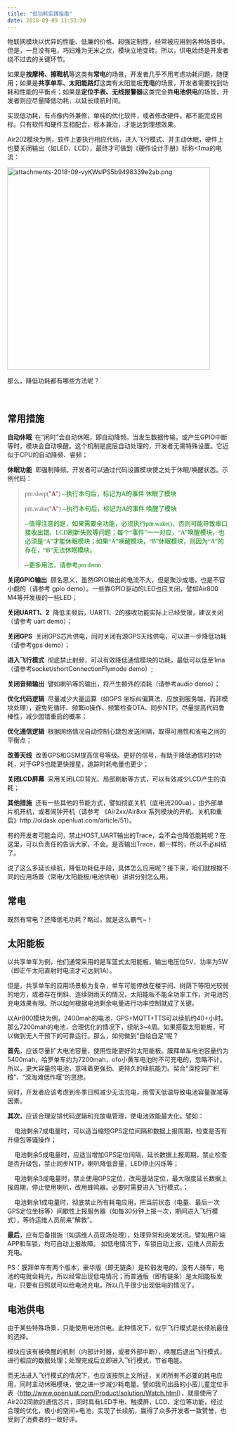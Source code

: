 ```yaml
---
title: "低功耗实践指南"
date: 2018-09-09 11:53:30
---
```


<p>物联网模块以优异的性能、低廉的价格、超强定制性，经常被应用到各种场景中。但是，一旦没有电，巧妇难为无米之炊，模块立地变砖。所以，供电始终是开发者绕不过去的关键环节。</p>

<p>如果是<b>按摩椅、擦鞋机</b>等这类有<b>常电</b>的场景，开发者几乎不用考虑功耗问题，随便用；如果是<b>共享单车、太阳能路灯</b>这类有太阳能板<b>充电</b>的场景，开发者需要找到功耗和性能的平衡点；如果是<b>定位手表、无线报警器</b>这类完全靠<b>电池供电</b>的场景，开发者则应尽量降低功耗，以延长续航时间。</p>

<p>实现低功耗，有点像内外兼修，单纯的优化软件，或者修改硬件，都不能完成目标。只有软件和硬件互相配合，标本兼治，才能达到理想效果。</p>

<p><span>Air202</span>模块为例，软件上要执行相应代码，进入飞行模式、并主动休眠，硬件上也要关闭输出（如<span>LED</span>、<span>LCD</span>），最终才可做到《硬件设计手册》标称<span>&lt;1ma</span>的电流：</p>

<p><img style="width:460.5px;" src="http://oldask.openluat.com/image/show/attachments-2018-09-vyKWslPS5b9498339e2ab.png" class="img-responsive" alt="attachments-2018-09-vyKWslPS5b9498339e2ab.png" /></p>

<p>那么，降低功耗都有哪些方法呢？</p>

<p><br /></p>

<h2>常用措施</h2>

<p><b>自动休眠 <span> </span></b>在“闲时”会自动休眠，即自动降频。当发生数据传输，或产生<span>GPIO</span>中断等时，模块会自动唤醒。这个机制是底层自动处理的，开发者无需特殊设置。它近似于<span>CPU</span>的自动降频、睿频；</p>

<p><b>休眠功能</b> <span> </span>即强制降频。开发者可以通过代码设置模块使之处于休眠<span>/</span>唤醒状态。示例代码：</p>

<blockquote><p style="text-align:left;"><span style="font-family:'宋体';">pm.sleep(<span style="color:#800000;">"A"</span>)
<span style="color:#008000;">--</span></span><span style="font-family:'宋体';color:#008000;">执行本句后，标记为<span>A</span>的事件 休眠了模块</span></p><p style="text-align:left;"><span style="font-family:'宋体';">pm.wake(<span style="color:#800000;">"A"</span>)
<span style="color:#008000;">--</span></span><span style="font-family:'宋体';color:#008000;">执行本句后，标记为<span>A</span>的事件 唤醒了模块</span></p><p style="text-align:left;"><span style="font-family:'宋体';color:#008000;">--</span><span style="font-family:'宋体';color:#008000;">值得注意的是，如果需要全功能，必须执行<span>pm.wake()</span>，否则可能导致串口接收出错、<span>LCD</span>刷新失败等问题；每个“事件”一一对应，“<span>A</span>”唤醒模块，也必须是“<span>A</span>”才能休眠模块；如果“<span>A</span>”唤醒模块，“<span>B</span>”休眠模块，则因为“<span>A</span>”的存在，“<span>B</span>”无法休眠模块。</span></p><p style="text-align:left;"><span style="font-family:'宋体';color:#008000;">--</span><span style="font-family:'宋体';color:#008000;">更多用法，请参考<span>pm demo</span></span></p></blockquote>





<p><b>关闭<span>GPIO</span>输出</b> <span> </span>顾名思义，虽然<span>GPIO</span>输出的电流不大，但是聚沙成塔，也是不容小觑的（请参考
<span>gpio demo</span>）。一些靠<span>GPIO</span>驱动的<span>LED</span>也应关闭，譬如<span>Air800 M4</span>等开发板的一些<span>LED</span>；</p>

<p><b>关闭<span>UART1</span>、<span>2</span></b><span><span> 
</span></span>降低主频后，<span>UART1</span>、<span>2</span>的接收功能实际上已经受限，建议关闭（请参考
<span>uart demo</span>）；</p>

<p><b>关闭<span>GPS</span></b><span><span>  </span></span>关闭<span>GPS</span>芯片供电，同时关闭有源<span>GPS</span>天线供电，可以进一步降低功耗（请参考<span>gps demo</span>）；</p>

<p><b>进入飞行模式</b> <span> </span>彻底禁止射频，可以有效降低通信模块的功耗，最低可以低至<span>1ma</span>（请参考<span>socket/shortConnectionFlymode demo</span>）<span>;</span></p>

<p><b>关闭音频输出</b> <span> </span>譬如喇叭等的输出，将产生额外的消耗（请参考<span>audio demo</span>）；</p>

<p><b>优化代码逻辑</b> <span> </span>尽量减少大量运算（如<span>GPS </span>坐标纠偏算法，应放到服务端，而非模块处理），避免死循环、频繁<span>io</span>操作、频繁检查<span>OTA</span>、同步<span>NTP</span>。尽量提高代码鲁棒性，减少因错重启的概率；</p>

<p><b>优化通信逻辑</b> <span> </span>根据网络情况自动控制心跳包发送间隔，取得可用性和省电之间的平衡点；</p>

<p><b>改善天线</b> <span> </span>改善<span>GPS</span>和<span>GSM</span>提高信号等级。更好的信号，有助于降低通信时的功耗，对于<span>GPS</span>也能更快搜星，追踪时耗电量也更少；</p>

<p><b>关闭<span>LCD</span>屏幕</b> <span> </span>采用关闭<span>LCD</span>背光、局部刷新等方式，可以有效减少<span>LCD</span>产生的消耗；</p>

<p><b>其他措施</b> <span> </span>还有一些其他的节能方式，譬如彻底关机（底电流<span>200ua</span>），由外部单片机开机，或者闹钟开机（请参考
《<span>Air2xx/Air8xx </span>系列模块的开机、关机和重启》<span>http://oldask.openluat.com/article/51</span>）。</p>

<p>有的开发者可能会问，禁止<span>HOST_UART</span>输出的<span>Trace</span>，会不会也降低能耗呢？在这里，可以负责任的告诉大家，不会。是否输出<span>Trace</span>，都一样的，所以不必纠结了。</p>

<p>说了这么多延长续航，降低功耗低手段，具体怎么应用呢？接下来，咱们就根据不同的应用场景（常电<span>/</span>太阳能板<span>/</span>电池供电）讲讲分别怎么用。</p>

<h2>常电</h2>

<p>既然有常电？还降低毛功耗？略过，就是这么霸气<span>~</span>！<span><br /></span></p>

<h2>太阳能板</h2>

<p>以共享单车为例，他们通常采用的是车篮式太阳能板，输出电压位<span>5V</span>，功率为<span>5W</span>（即正午太阳直射时电流才可达到<span>1A</span>）。</p>

<p>但是，共享单车的应用场景极为复杂，单车可能停放在楼宇间、树荫下等阳光较弱的地方，或者存在倒斜、连续阴雨天的情况，太阳能板不能全功率工作，对电池的充电效果有限。所以如何根据电池剩余电量进行功率控制就成了关键。</p>

<p>以<span>Air800</span>模块为例，<span>2400mah</span>的电池，<span>GPS+MQTT+TTS</span>可以续航约<span>40+</span>小时。那么<span>7200mah</span>的电池，合理优化的情况下，续航<span>3~4</span>周。如果搭载太阳能板，可以做到无人干预下的可靠运行。那么，如何做到“自给自足”呢？</p>

<p><b>首先</b>，应该尽量扩大电池容量，使用性能更好的太阳能板。膜拜单车电池容量约为<span>5400mah</span>，哈罗单车约为<span>7200mah</span>，<span>ofo</span>小黄车电池时不可充电的，忽略不计。所以，更大容量的电池，意味着更强劲、更持久的续航能力。契合“深挖洞广积粮”、“深淘滩低作堰”的思想。</p>

<p>同时，开发者应该考虑到冬季日照减少无法充电，雨雪天低温导致电池容量骤减等因素。</p>

<p><b>其次</b>，应该合理安排代码逻辑和充放电管理，使电池效能最大化。譬如：</p>

<p>    电池剩余<span>7</span>成电量时，可以适当缩短<span>GPS</span>定位间隔和数据上报周期，检查是否有升级包等骚操作；</p>

<p>    电池剩余<span>5</span>成电量时，应适当增加<span>GPS</span>定位间隔，延长数据上报周期，禁止检查是否升级包，禁止同步<span>NTP</span>，喇叭降低音量，<span>LED</span>停止闪烁等；</p>

<p>    电池剩余<span>3</span>成电量时，禁止使用<span>GPS</span>定位，改用基站定位，最大限度延长数据上报周期，停止使用喇叭，改用蜂鸣器。必要时需要进入飞行模式，；</p>

<p>    电池剩余<span>1</span>成电量时，彻底禁止所有耗电应用，把当前状态（电量、最后一次<span>GPS</span>定位坐标等）间歇性上报服务器（如每<span>30</span>分钟上报一次，期间进入飞行模式），等待运维人员前来“解救”。</p>



<p><b>最后</b>，应有后备措施（如运维人员现场处理），处理异常和突发状况。譬如用户端<span>APP</span>和车锁，均可自动上报故障。 如低电情况下，车锁自动上报，运维人员前去充电。</p>

<p><span>PS</span>：膜拜单车有两个版本，豪华版（即无链条）是轮毂发电的，没有人骑车，电池的电就会耗光，所以经常出现低电情况；而普通版（即有链条）是太阳能板发电，只要有日照就可以给电池充电，所以几乎很少出现低电的情况了。</p>



<h2>电池供电</h2>

<p>由于某些特殊场景，只能使用电池供电。此种情况下，似乎飞行模式是长续航最佳的选择。</p>

<p>模块应该有被唤醒的机制（内部计时器，或者外部中断），唤醒后退出飞行模式，进行相应的数据处理；处理完成后立即进入飞行模式，节省电能。</p>

<p>而无法进入飞行模式的情况下，也应该按照上文所述，关闭所有不必要的耗电应用，同时主动休眠模块，使之进一步减少耗电量。譬如我司出品的小蛮儿童定位手表（<span><a href="http://www.openluat.com/Product/solution/Watch.html" target="_blank" rel="noreferrer noopener">http://www.openluat.com/Product/solution/Watch.html</a></span>），就是使用了<span>Air202</span>同款的通信芯片，同时具有<span>LED</span>手电、触摸屏、<span>LCD</span>、定位等功能，经过合理的优化，极小的空间<span>+</span>电池，实现了长续航，赢得了众多开发者一致赞誉，也受到了消费者的一致好评。</p>





